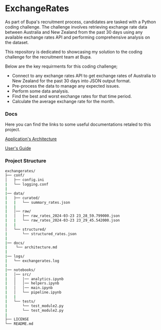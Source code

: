 # ExchangeRates

As part of Bupa's recruitment process, candidates are tasked with a Python coding challenge. The challenge involves retrieving exchange rate data between Australia and New Zealand from the past 30 days using any available exchange rates API and performing comprehensive analysis on the dataset.

This repository is dedicated to showcasing my solution to the coding challenge for the recruitment team at Bupa.

Below are the key requirments for this coding challenge;

- Connect to any exchange rates API to get exchange rates of Australia to New Zealand for the past 30 days into JSON output format.
- Pre-process the data to manage any expected issues.
- Perform some data analysis.
- Find the best and worst exchange rates for that time period.
- Calculate the average exchange rate for the month.

### Docs

Here you can find the links to some useful documentations retaled to this project.

[Application's Architecture](https://github.com/aarjmand/exchangerates/tree/main/docs/architecture.md)

[User's Guide](https://github.com/aarjmand/exchangerates/tree/main/docs/guide.md)

### Project Structure

```bash
exchangerates/
├── conf/
│   ├── config.ini
|   └── logging.conf
|
|── data/
|   ├── curated/
|   |   └── summary_rates.json
|   |
|   │── raw/
|   │   ├── raw_rates_2024-03-23 23_28_59.799000.json
|   |   └── raw_rates_2024-03-23 23_29_45.542000.json
|   |
│   └── structured/
|       └── structured_rates.json
|
|── docs/
|    └── architecture.md
|
|── logs/
|   └── exchangerates.log
|
|── notebooks/
|   │── src/
|   │   │── analytics.ipynb
|   │   │── helpers.ipynb
|   │   │── main.ipynb
|   │   └── pipeline.ipynb
|   |
|   └── tests/
|       └── test_module2.py
|       └── test_module2.py
|
├── LICENSE
└── README.md
 
```
